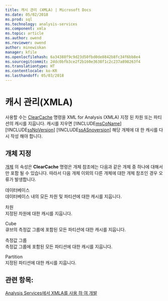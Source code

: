 ```yaml
---
title: 캐시 관리 (XMLA) | Microsoft Docs
ms.date: 05/02/2018
ms.prod: sql
ms.technology: analysis-services
ms.component: xmla
ms.topic: article
ms.author: owend
ms.reviewer: owend
author: minewiskan
manager: kfile
ms.openlocfilehash: 6a34388f9c9d23d50fbd0de8842b8fc34f6bb8e4
ms.sourcegitcommit: 2ddc0bfb3ce2f2b160e3638f1c2c237a898263f4
ms.translationtype: HT
ms.contentlocale: ko-KR
ms.lasthandoff: 05/03/2018
---
```

# <a name="managing-caches-xmla"></a>캐시 관리(XMLA)
  사용할 수는 [ClearCache](../../analysis-services/xmla/xml-elements-commands/clearcache-element-xmla.md) 명령을 XML for Analysis (XMLA) 지정 된 차원 또는 파티션의 캐시를 지웁니다. 캐시를 지우면 [!INCLUDE[msCoName](../../includes/msconame-md.md)] [!INCLUDE[ssNoVersion](../../includes/ssnoversion-md.md)] [!INCLUDE[ssASnoversion](../../includes/ssasnoversion-md.md)] 해당 개체에 대 한 캐시를 다시 작성 해야 합니다.  
  
## <a name="specifying-objects"></a>개체 지정  
 [개체](../../analysis-services/xmla/xml-elements-properties/object-element-xmla.md) 의 속성은 **ClearCache** 명령은 개체 참조에는 다음과 같은 개체 중 하나에 대해서만 포함 될 수 있습니다. 따라서 다음 개체 이외의 다른 개체에 대한 개체 참조인 경우 오류가 발생합니다.  
  
 데이터베이스  
 데이터베이스 내의 모든 차원 및 파티션에 대한 캐시를 지웁니다.  
  
 차원  
 지정된 차원에 대한 캐시를 지웁니다.  
  
 Cube  
 큐브의 측정값 그룹에 포함된 모든 파티션에 대한 캐시를 지웁니다.  
  
 측정값 그룹  
 측정값 그룹에 포함된 모든 파티션에 대한 캐시를 지웁니다.  
  
 Partition  
 지정된 파티션에 대한 캐시를 지웁니다.  
  
## <a name="see-also"></a>관련 항목:  
 [Analysis Services에서 XMLA를 사용 하 여 개발](../../analysis-services/multidimensional-models-scripting-language-assl-xmla/developing-with-xmla-in-analysis-services.md)  
  
  
